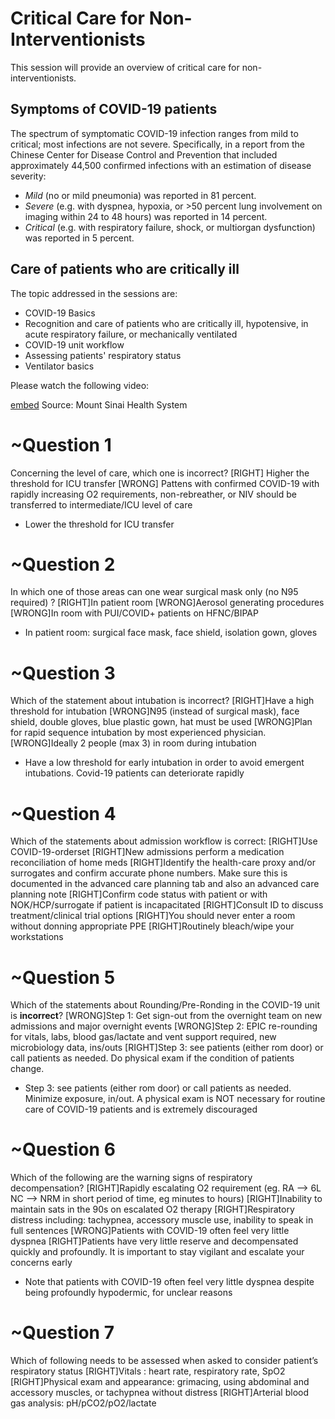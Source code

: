 # Critical Care for Non-Interventionists

This session will provide an overview of critical care for non-interventionists.

## Symptoms of COVID-19 patients

The spectrum of symptomatic COVID-19 infection ranges from mild to critical; most infections are not severe. Specifically, in a report from the Chinese Center for Disease Control and Prevention that included approximately 44,500 confirmed infections with an estimation of disease severity:

- *Mild* (no or mild pneumonia) was reported in 81 percent.
- *Severe* (e.g. with dyspnea, hypoxia, or >50 percent lung involvement on imaging within 24 to 48 hours) was reported in 14 percent.
- *Critical* (e.g. with respiratory failure, shock, or multiorgan dysfunction) was reported in 5 percent.

## Care of patients who are critically ill

The topic addressed in the sessions are:
* COVID-19 Basics
* Recognition and care of patients who are critically ill, hypotensive, in acute respiratory failure, or mechanically ventilated
* COVID-19 unit workflow
* Assessing patients' respiratory status
* Ventilator basics

Please watch the following video: 

[embed](https://www.youtube.com/watch?v=UaZw_ENCyf0&list=PLCT7BA-HcHljIaDw56FoqWILbqGCIxsmG)
Source: Mount Sinai Health System

# ~Question 1
Concerning the level of care, which one is incorrect? 
[RIGHT] Higher the threshold for ICU transfer 
[WRONG] Pattens with confirmed COVID-19 with rapidly increasing O2 requirements, non-rebreather, or NIV should be transferred to intermediate/ICU level of care 

* Lower the threshold for ICU transfer 

# ~Question 2
In which one of those areas can one wear surgical mask only (no N95 required) ?
[RIGHT]In patient room
[WRONG]Aerosol generating procedures
[WRONG]In room with PUI/COVID+ patients on HFNC/BIPAP
 
* In patient room: surgical face mask, face shield, isolation gown, gloves

# ~Question 3
Which of the statement about intubation is incorrect? 
[RIGHT]Have a high threshold for intubation
[WRONG]N95 (instead of surgical mask), face shield, double gloves, blue plastic gown, hat must be used
[WRONG]Plan for rapid sequence intubation by most experienced physician. 
[WRONG]Ideally 2 people (max 3) in room during intubation

* Have a low threshold for early intubation in order to avoid emergent intubations. Covid-19 patients can deteriorate rapidly 

# ~Question 4
Which of the statements about admission workflow is correct:
[RIGHT]Use COVID-19-orderset
[RIGHT]New admissions perform a medication reconciliation of home meds 
[RIGHT]Identify the health-care proxy and/or surrogates and confirm accurate phone numbers. Make sure this is documented in the advanced care planning tab and also an advanced care planning note
[RIGHT]Confirm code status with patient or with NOK/HCP/surrogate if patient is incapacitated
[RIGHT]Consult ID to discuss treatment/clinical trial options
[RIGHT]You should never enter a room without donning appropriate PPE
[RIGHT]Routinely bleach/wipe your workstations 

# ~Question 5
Which of the statements about Rounding/Pre-Ronding in the COVID-19 unit is **incorrect**?
[WRONG]Step 1: Get sign-out from the overnight team on new admissions and major overnight events
[WRONG]Step 2: EPIC re-rounding for vitals, labs, blood gas/lactate and vent support required, new microbiology data, ins/outs
[RIGHT]Step 3: see patients (either rom door) or call patients as needed. Do physical exam if the condition of patients change.
* Step 3: see patients (either rom door) or call patients as needed. Minimize exposure, in/out. A physical exam is NOT necessary for routine care of COVID-19 patients and is extremely discouraged

# ~Question 6
Which of the following are the warning signs of respiratory decompensation? 
[RIGHT]Rapidly escalating O2 requirement (eg. RA —> 6L NC —> NRM in short period of time, eg minutes to hours)
[RIGHT]Inability to maintain sats in the 90s on escalated O2 therapy
[RIGHT]Respiratory distress including: tachypnea, accessory muscle use, inability to speak in full sentences
[WRONG]Patients with COVID-19 often feel very little dyspnea 
[RIGHT]Patients have very little reserve and decompensated quickly and profoundly. It is important to stay vigilant and escalate your concerns early

* Note that patients with COVID-19 often feel very little dyspnea despite being profoundly hypodermic, for unclear reasons

# ~Question 7
Which of following needs to be assessed when asked to consider patient’s respiratory status 
[RIGHT]Vitals : heart rate, respiratory rate, SpO2 
[RIGHT]Physical exam and appearance: grimacing, using abdominal and accessory muscles, or tachypnea without distress
[RIGHT]Arterial blood gas analysis: pH/pCO2/pO2/lactate
